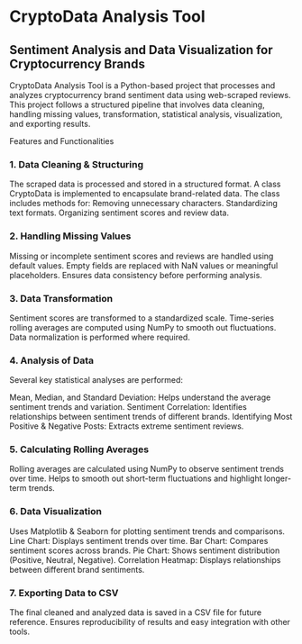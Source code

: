 # CryptoData Analysis Tool
## Sentiment Analysis and Data Visualization for Cryptocurrency Brands
CryptoData Analysis Tool is a Python-based project that processes and analyzes cryptocurrency brand sentiment data using web-scraped reviews. This project follows a structured pipeline that involves data cleaning, handling missing values, transformation, statistical analysis, visualization, and exporting results.

Features and Functionalities
### 1. Data Cleaning & Structuring
The scraped data is processed and stored in a structured format.
A class CryptoData is implemented to encapsulate brand-related data.
The class includes methods for:
Removing unnecessary characters.
Standardizing text formats.
Organizing sentiment scores and review data.
### 2. Handling Missing Values
Missing or incomplete sentiment scores and reviews are handled using default values.
Empty fields are replaced with NaN values or meaningful placeholders.
Ensures data consistency before performing analysis.
### 3. Data Transformation
Sentiment scores are transformed to a standardized scale.
Time-series rolling averages are computed using NumPy to smooth out fluctuations.
Data normalization is performed where required.
### 4. Analysis of Data
Several key statistical analyses are performed:

Mean, Median, and Standard Deviation: Helps understand the average sentiment trends and variation.
Sentiment Correlation: Identifies relationships between sentiment trends of different brands.
Identifying Most Positive & Negative Posts: Extracts extreme sentiment reviews.
### 5. Calculating Rolling Averages
Rolling averages are calculated using NumPy to observe sentiment trends over time.
Helps to smooth out short-term fluctuations and highlight longer-term trends.
### 6. Data Visualization
Uses Matplotlib & Seaborn for plotting sentiment trends and comparisons.
Line Chart: Displays sentiment trends over time.
Bar Chart: Compares sentiment scores across brands.
Pie Chart: Shows sentiment distribution (Positive, Neutral, Negative).
Correlation Heatmap: Displays relationships between different brand sentiments.
### 7. Exporting Data to CSV
The final cleaned and analyzed data is saved in a CSV file for future reference.
Ensures reproducibility of results and easy integration with other tools.
